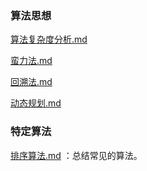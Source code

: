### 算法思想

[算法复杂度分析.md](算法复杂度分析.md) 

[蛮力法.md](蛮力法.md) 

[回溯法.md](回溯法.md) 

[动态规划.md](动态规划.md) 

 



### 特定算法

[排序算法.md](排序算法.md) ：总结常见的算法。